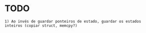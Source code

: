 # TODO

    1) Ao invés de guardar ponteiros de estado, guardar os estados inteiros (copiar struct, memcpy?)